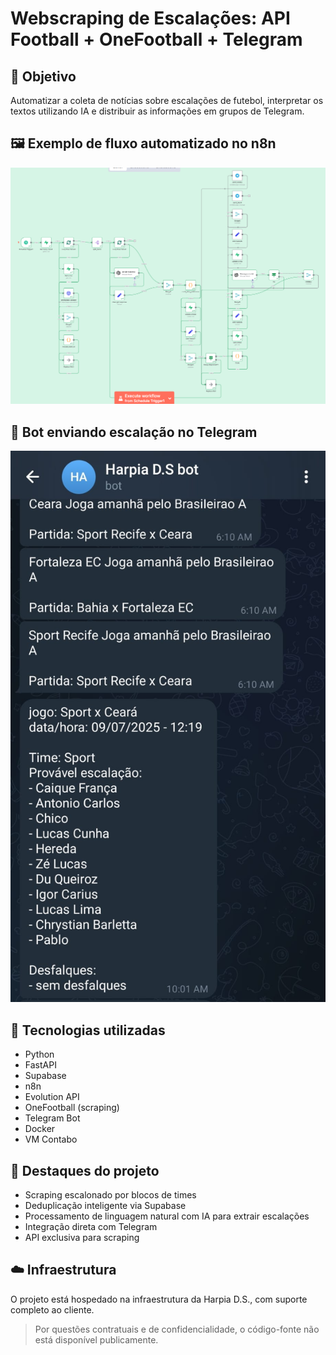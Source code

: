 # Webscraping de Escalações: API Football + OneFootball + Telegram

## 🎯 Objetivo
Automatizar a coleta de notícias sobre escalações de futebol, interpretar os textos utilizando IA e distribuir as informações em grupos de Telegram.

## 🖼️ Exemplo de fluxo automatizado no n8n

![Fluxo n8n](assets/print_n8n.png)

## 🤖 Bot enviando escalação no Telegram

![Bot no Telegram](assets/print_telegram.jpg)


## 🧰 Tecnologias utilizadas
- Python
- FastAPI
- Supabase
- n8n
- Evolution API
- OneFootball (scraping)
- Telegram Bot
- Docker
- VM Contabo

## 🚀 Destaques do projeto
- Scraping escalonado por blocos de times
- Deduplicação inteligente via Supabase
- Processamento de linguagem natural com IA para extrair escalações
- Integração direta com Telegram
- API exclusiva para scraping

## ☁️ Infraestrutura
O projeto está hospedado na infraestrutura da Harpia D.S., com suporte completo ao cliente.

> Por questões contratuais e de confidencialidade, o código-fonte não está disponível publicamente.
